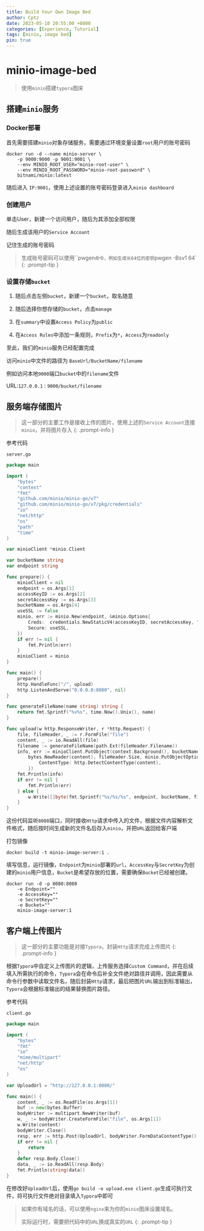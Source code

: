 ```yaml
---
title: Build Your Own Image Bed
author: Cptz
date: 2023-05-10 20:55:00 +0800
categories: [Experience, Tutorial]
tags: [minio, image bed]
pin: true
---
```



# minio-image-bed

> 使用`minio`搭建`typora`图床

## 搭建`minio`服务

### Docker部署

首先需要搭建`minio`对象存储服务，需要通过环境变量设置`root`用户的账号密码

```console
docker run -d --name minio-server \
    -p 9000:9000 -p 9001:9001 \
    --env MINIO_ROOT_USER="minio-root-user" \
    --env MINIO_ROOT_PASSWORD="minio-root-password" \  
    bitnami/minio:latest
```

随后进入 `IP:9001`，使用上述设置的账号密码登录进入`minio dashboard`

### 创建用户

单击User，新建一个访问用户，随后为其添加全部权限

随后生成该用户的`Service Account`

记住生成的账号密码

> 生成账号密码可以使用``pwgen`命令，例如生成长64位的密钥`pwgen -Bsv1 64`
{: .prompt-tip }

### 设置存储`bucket`

1. 随后点击左侧`bucket`，新建一个`bucket`，取名随意

2. 随后选择你想存储的`bucket`，点击`manage`

3. 在`summary`中设置`Access Policy`为`public`

4. 在`Access Rules`中添加一条规则，`Prefix`为`*`，`Access`为`readonly`



至此，我们的`minio`服务已经配置完成

访问`minio`中文件的路径为 `BaseUrl/BucketName/filename`

例如访问本地`9000`端口`bucket`中的`filename`文件

URL:`127.0.0.1：9000/bucket/filename`

## 服务端存储图片

> 这一部分的主要工作是接收上传的图片，使用上述的`Service Account`连接`minio`，并将图片存入
{: .prompt-info }

参考代码

`server.go`

```go
package main

import (
	"bytes"
	"context"
	"fmt"
	"github.com/minio/minio-go/v7"
	"github.com/minio/minio-go/v7/pkg/credentials"
	"io"
	"net/http"
	"os"
	"path"
	"time"
)

var minioClient *minio.Client

var bucketName string
var endpoint string

func prepare() {
	minioClient = nil
	endpoint = os.Args[1]
	accessKeyID := os.Args[2]
	secretAccessKey := os.Args[3]
	bucketName = os.Args[4]
	useSSL := false
	minio, err := minio.New(endpoint, &minio.Options{
		Creds:  credentials.NewStaticV4(accessKeyID, secretAccessKey, ""),
		Secure: useSSL,
	})
	if err != nil {
		fmt.Println(err)
	}
	minioClient = minio
}

func main() {
	prepare()
	http.HandleFunc("/", upload)
	http.ListenAndServe("0.0.0.0:8080", nil)
}

func generateFileName(name string) string {
	return fmt.Sprintf("%v%s", time.Now().Unix(), name)
}

func upload(w http.ResponseWriter, r *http.Request) {
	file, fileHeader, _ := r.FormFile("file")
	content, _ := io.ReadAll(file)
	filename := generateFileName(path.Ext(fileHeader.Filename))
	info, err := minioClient.PutObject(context.Background(), bucketName, filename,
		bytes.NewReader(content), fileHeader.Size, minio.PutObjectOptions{
			ContentType: http.DetectContentType(content),
		})
	fmt.Println(info)
	if err != nil {
		fmt.Println(err)
	} else {
		w.Write([]byte(fmt.Sprintf("%s/%s/%s", endpoint, bucketName, filename)))
	}
}

```

这份代码监听`8080`端口，同时接收`Http`请求中传入的文件，根据文件内容解析文件格式，随后按时间生成新的文件名后存入`minio`，并把`URL`返回给客户端

打包镜像

```console
docker build -t minio-image-server:1 .
```

填写信息，运行镜像，`Endpoint`为`minio`部署的`url`，`AccessKey`与`SecretKey`为创建的`minio`用户信息，`Bucket`是希望存放的位置，需要确保`Bucket`已经被创建。

```console
docker run -d -p 8080:8080 
    -e Endpoint="" 
    -e AccessKey="" 
    -e SecretKey="" 
    -e Bucket="" 
    minio-image-server:1
```

## 客户端上传图片

> 这一部分的主要功能是对接`Typora`，封装`Http`请求完成上传图片
{: .prompt-info }

根据`Typora`中自定义上传图片的逻辑，上传服务选择`Custom Command`，并在后续填入所需执行的命令，`Typora`会在命令后补全文件绝对路径并调用，因此需要从命令行参数中读取文件名，随后封装`Http`请求，最后把图片`URL`输出到标准输出，`Typora`会根据标准输出的结果替换图片路径。

参考代码

`client.go`

```go
package main

import (
	"bytes"
	"fmt"
	"io"
	"mime/multipart"
	"net/http"
	"os"
)

var UploadUrl = "http://127.0.0.1:8080/"

func main() {
	content, _ := os.ReadFile(os.Args[1])
	buf := new(bytes.Buffer)
	bodyWriter := multipart.NewWriter(buf)
	w, _ := bodyWriter.CreateFormFile("file", os.Args[1])
	w.Write(content)
	bodyWriter.Close()
	resp, err := http.Post(UploadUrl, bodyWriter.FormDataContentType(), buf)
	if err != nil {
		return
	}
	defer resp.Body.Close()
	data, _ := io.ReadAll(resp.Body)
	fmt.Println(string(data))
}

```

在修改好`UploadUrl`后，使用`go build -o upload.exe client.go`生成可执行文件，将可执行文件绝对目录填入`Typora`中即可

> 如果你有域名的话，可以使用`nginx`来为你的`minio`图床设置域名。
>
> 实际运行时，需要把代码中的`URL`换成真实的`URL`
{: .prompt-tip }

